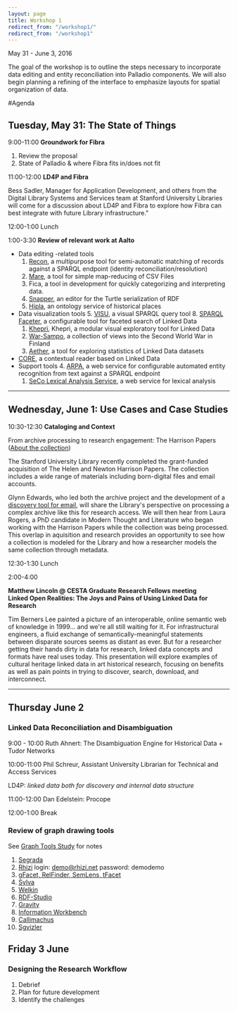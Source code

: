 ```yaml
---
layout: page
title: Workshop 1
redirect_from: "/workshop1/"
redirect_from: "/workshop1"
---
```


May 31 - June 3, 2016

The goal of the workshop is to outline the steps necessary to incorporate data editing and entity reconciliation into Palladio components. We will also begin planning a refining of the interface to emphasize layouts for spatial organization of data.



#Agenda

## Tuesday, May 31: The State of Things

9:00-11:00 **Groundwork for Fibra**

1. Review the proposal
2. State of Palladio & where Fibra fits in/does not fit

11:00-12:00 **LD4P and Fibra**

Bess Sadler, Manager for Application Development, and others from the Digital Library Systems and Services team at Stanford University Libraries will come for a discussion about LD4P and Fibra to explore how Fibra can best integrate with future Library infrastructure."

12:00-1:00 Lunch

1:00-3:30 **Review of relevant work at Aalto**  

 * Data editing -related tools
   1. [Recon](http://github.com/jiemakel/recon/), a multipurpose tool for semi-automatic matching of records against a SPARQL endpoint (identity reconciliation/resolution)
   1. [Mare](http://jiemakel.github.io/mare/), a tool for simple map-reducing of CSV Files
   1. Fica, a tool in development for quickly categorizing and interpreting data.
   7. [Snapper](http://jiemakel.github.io/snapper/), an editor for the Turtle serialization of RDF
   1. [Hipla](http://dev.hipla.fi/), an ontology service of historical places
 * Data visualization tools
   5. [VISU](http://jiemakel.github.io/visu/), a visual SPARQL query tool
   8. [SPARQL Faceter](http://www.sotasampo.fi/en/photographs), a configurable tool for faceted search of Linked Data
   1. [Khepri](http://jiemakel.github.io/khepri/), Khepri, a modular visual exploratory tool for Linked Data
   1. [War-Sampo](http://www.sotasampo.fi/), a collection of views into the Second World War in Finland
   6. [Aether](http://jiemakel.github.io/aether/), a tool for exploring statistics of Linked Data datasets
 * [CORE](http://demo.seco.tkk.fi/ww1/), a contextual reader based on Linked Data
 * Support tools
   4. [ARPA](http://demo.seco.tkk.fi/arpa-demo/), a web service for configurable automated entity recognition from text against a SPARQL endpoint  
   1. [SeCo Lexical Analysis Service](http://demo.seco.tkk.fi/las/), a web service for lexical analysis  

---

## Wednesday, June 1: Use Cases and Case Studies

10:30-12:30 **Cataloging and Context**

From archive processing to research engagement: The Harrison Papers ([About the collection](http://tinyurl.com/harrison-papers))  

The Stanford University Library recently completed the grant-funded acquisition of The Helen and Newton Harrison Papers. The collection includes a wide range of materials including born-digital files and email accounts.  

Glynn Edwards, who led both the archive project and the development of a [discovery tool for email](http://epadd.stanford.edu/epadd/collections), will share the Library's perspective on processing a complex archive like this for research access. We will then hear from Laura Rogers, a PhD candidate in Modern Thought and Literature who began working with the Harrison Papers while the collection was being processed. This overlap in aquisition and research provides an opportunity to see how a collection is modeled for the Library and how a researcher models the same collection through metadata.

12:30-1:30 Lunch

2:00-4:00

**Matthew Lincoln @ CESTA Graduate Research Fellows meeting**  
**Linked Open Realities: The Joys and Pains of Using Linked Data for Research**

Tim Berners Lee painted a picture of an interoperable, online semantic web of knowledge in 1999... and we're all still waiting for it. For infrastructural engineers, a fluid exchange of semantically-meaningful statements between disparate sources seems as distant as ever. But for a researcher getting their hands dirty in data for research, linked data concepts and formats have real uses today. This presentation will explore examples of cultural heritage linked data in art historical research, focusing on benefits as well as pain points in trying to discover, search, download, and interconnect.

---

## Thursday June 2 ##

### Linked Data Reconciliation and Disambiguation  

9:00 - 10:00 Ruth Ahnert: The Disambiguation Engine for Historical Data + Tudor Networks  

10:00-11:00 Phil Schreur, Assistant University Librarian for Technical and Access Services

LD4P: _linked data both for discovery and internal data structure_

11:00-12:00 Dan Edelstein: Procope  

12:00-1:00  Break

### Review of graph drawing tools ###

See [Graph Tools Study]({{site.baseurl}}/graph_tools/) for notes

1. [Segrada](http://segrada.org/)
1. [Rhizi](http://demo.rhizi.net/login)  login: demo@rhizi.net password: demodemo
1. [gFacet, RelFinder, SemLens, tFacet](http://www.visualdataweb.org/tools.php)
1. [Sylva](http://sylvadb.com/)
1. [Welkin](http://simile.mit.edu/welkin/)
1. [RDF-Studio](http://www.linkeddatatools.com/rdf-studio)
1. [Gravity](http://semweb.salzburgresearch.at/apps/rdf-gravity/user_doc.html)
1. [Information Workbench](http://iwb.fluidops.com)
1. [Callimachus](http://callimachusproject.org/)
1. [Sgvizler](http://dev.data2000.no/sgvizler/)

## Friday 3 June

### Designing the Research Workflow

1. Debrief
2. Plan for future development
3. Identify the challenges
